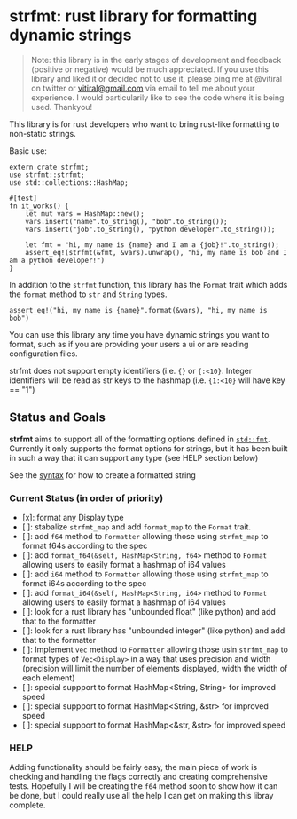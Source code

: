 # strfmt: rust library for formatting dynamic strings

> Note: this library is in the early stages of development and feedback (positive or negative)
> would be much appreciated. If you use this library and liked it or decided not to use it, 
> please ping me at @vitiral on twitter or vitiral@gmail.com via email to tell me about your
> experience. I would particularily like to see the code where it is being used. Thankyou!

This library is for rust developers who want to bring rust-like
formatting to non-static strings. 

Basic use:
```
extern crate strfmt;
use strfmt::strfmt;
use std::collections::HashMap;

#[test]
fn it_works() {
    let mut vars = HashMap::new();
    vars.insert("name".to_string(), "bob".to_string());
    vars.insert("job".to_string(), "python developer".to_string());

    let fmt = "hi, my name is {name} and I am a {job}!".to_string();
    assert_eq!(strfmt(&fmt, &vars).unwrap(), "hi, my name is bob and I am a python developer!")
}
```

In addition to the `strfmt` function, this library has the `Format` trait which adds the
`format` method to `str` and `String` types.

```
assert_eq!("hi, my name is {name}".format(&vars), "hi, my name is bob")
```

You can use this library any time you have dynamic strings you want to format, such as
if you are providing your users a ui or are reading configuration files.

strfmt does not support empty identifiers (i.e. `{}` or `{:<10}`. Integer identifiers
will be read as str keys to the hashmap (i.e. `{1:<10}` will have key == "1")

## Status and Goals

**strfmt** aims to support all of the formatting options defined in
[`std::fmt`](https://doc.rust-lang.org/std/fmt/). Currently it only supports the
format options for strings, but it has been built in such a way that it can support
any type (see HELP section below)

See the [syntax](https://doc.rust-lang.org/std/fmt/#syntax) for how to create a formatted string

### Current Status (in order of priority)
- [x]: format any Display type
- [ ]: stabalize `strfmt_map` and add `format_map` to the `Format` trait.
- [ ]: add `f64` method to `Formatter` allowing those using `strfmt_map` to format
    f64s according to the spec
- [ ]: add `format_f64(&self, HashMap<String, f64>` method to `Format` allowing users
    to easily format a hashmap of i64 values
- [ ]: add `i64` method to `Formatter` allowing those using `strfmt_map` to format
    i64s according to the spec
- [ ]: add `format_i64(&self, HashMap<String, i64>` method to `Format` allowing users
    to easily format a hashmap of i64 values
- [ ]: look for a rust library has "unbounded float" (like python) and add that to the formatter
- [ ]: look for a rust library has "unbounded integer" (like python) and add that to the formatter
- [ ]: Implement `vec` method to `Formatter` allowing those usin `strfmt_map` to format
    types of `Vec<Display>` in a way that uses precision and width
    (precision will limit the number of elements displayed, width the width of each element)
- [ ]: special suppport to format HashMap<String, String> for improved speed
- [ ]: special suppport to format HashMap<String, &str> for improved speed
- [ ]: special suppport to format HashMap<&str, &str> for improved speed
    
    
### HELP
Adding functionality should be fairly easy, the main piece of work is checking and handling
the flags correctly and creating comprehensive tests. Hopefully I will be creating the `f64`
method soon to show how it can be done, but I could really use all the help I can get on
making this libray complete.
